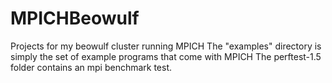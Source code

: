 # MPICHBeowulf
Projects for my beowulf cluster running MPICH
The "examples" directory is simply the set of example programs that come with MPICH
The perftest-1.5 folder contains an mpi benchmark test.
